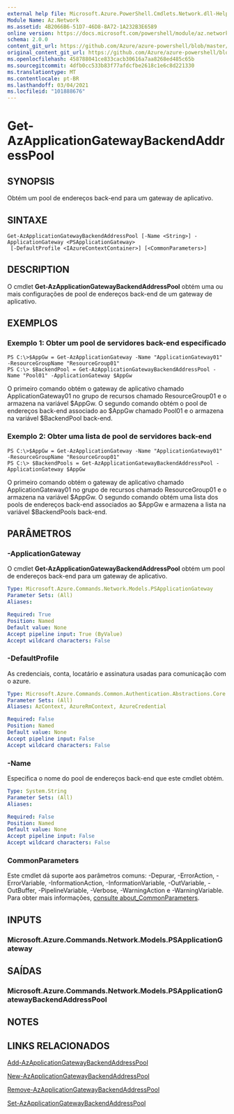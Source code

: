 ```yaml
---
external help file: Microsoft.Azure.PowerShell.Cmdlets.Network.dll-Help.xml
Module Name: Az.Network
ms.assetid: 4B2066B6-51D7-46D8-8A72-1A232B3E6589
online version: https://docs.microsoft.com/powershell/module/az.network/get-azapplicationgatewaybackendaddresspool
schema: 2.0.0
content_git_url: https://github.com/Azure/azure-powershell/blob/master/src/Network/Network/help/Get-AzApplicationGatewayBackendAddressPool.md
original_content_git_url: https://github.com/Azure/azure-powershell/blob/master/src/Network/Network/help/Get-AzApplicationGatewayBackendAddressPool.md
ms.openlocfilehash: 458788041ce833cacb30616a7aa8268ed485c65b
ms.sourcegitcommit: 4dfb0cc533b83f77afdcfbe2618c1e6c8d221330
ms.translationtype: MT
ms.contentlocale: pt-BR
ms.lasthandoff: 03/04/2021
ms.locfileid: "101888676"
---
```

# Get-AzApplicationGatewayBackendAddressPool

## SYNOPSIS
Obtém um pool de endereços back-end para um gateway de aplicativo.

## SINTAXE

```
Get-AzApplicationGatewayBackendAddressPool [-Name <String>] -ApplicationGateway <PSApplicationGateway>
 [-DefaultProfile <IAzureContextContainer>] [<CommonParameters>]
```

## DESCRIPTION
O cmdlet **Get-AzApplicationGatewayBackendAddressPool** obtém uma ou mais configurações de pool de endereços back-end de um gateway de aplicativo.

## EXEMPLOS

### Exemplo 1: Obter um pool de servidores back-end especificado
```
PS C:\>$AppGw = Get-AzApplicationGateway -Name "ApplicationGateway01" -ResourceGroupName "ResourceGroup01"
PS C:\> $BackendPool = Get-AzApplicationGatewayBackendAddressPool -Name "Pool01" -ApplicationGateway $AppGw
```

O primeiro comando obtém o gateway de aplicativo chamado ApplicationGateway01 no grupo de recursos chamado ResourceGroup01 e o armazena na variável $AppGw.
O segundo comando obtém o pool de endereços back-end associado ao $AppGw chamado Pool01 e o armazena na variável $BackendPool back-end.

### Exemplo 2: Obter uma lista de pool de servidores back-end
```
PS C:\>$AppGw = Get-AzApplicationGateway -Name "ApplicationGateway01" -ResourceGroupName "ResourceGroup01"
PS C:\> $BackendPools = Get-AzApplicationGatewayBackendAddressPool -ApplicationGateway $AppGw
```

O primeiro comando obtém o gateway de aplicativo chamado ApplicationGateway01 no grupo de recursos chamado ResourceGroup01 e o armazena na variável $AppGw.
O segundo comando obtém uma lista dos pools de endereços back-end associados ao $AppGw e armazena a lista na variável $BackendPools back-end.

## PARÂMETROS

### -ApplicationGateway
O cmdlet **Get-AzApplicationGatewayBackendAddressPool** obtém um pool de endereços back-end para um gateway de aplicativo.

```yaml
Type: Microsoft.Azure.Commands.Network.Models.PSApplicationGateway
Parameter Sets: (All)
Aliases:

Required: True
Position: Named
Default value: None
Accept pipeline input: True (ByValue)
Accept wildcard characters: False
```

### -DefaultProfile
As credenciais, conta, locatário e assinatura usadas para comunicação com o azure.

```yaml
Type: Microsoft.Azure.Commands.Common.Authentication.Abstractions.Core.IAzureContextContainer
Parameter Sets: (All)
Aliases: AzContext, AzureRmContext, AzureCredential

Required: False
Position: Named
Default value: None
Accept pipeline input: False
Accept wildcard characters: False
```

### -Name
Especifica o nome do pool de endereços back-end que este cmdlet obtém.

```yaml
Type: System.String
Parameter Sets: (All)
Aliases:

Required: False
Position: Named
Default value: None
Accept pipeline input: False
Accept wildcard characters: False
```

### CommonParameters
Este cmdlet dá suporte aos parâmetros comuns: -Depurar, -ErrorAction, -ErrorVariable, -InformationAction, -InformationVariable, -OutVariable, -OutBuffer, -PipelineVariable, -Verbose, -WarningAction e -WarningVariable. Para obter mais informações, [consulte about_CommonParameters](http://go.microsoft.com/fwlink/?LinkID=113216).

## INPUTS

### Microsoft.Azure.Commands.Network.Models.PSApplicationGateway

## SAÍDAS

### Microsoft.Azure.Commands.Network.Models.PSApplicationGatewayBackendAddressPool

## NOTES

## LINKS RELACIONADOS

[Add-AzApplicationGatewayBackendAddressPool](./Add-AzApplicationGatewayBackendAddressPool.md)

[New-AzApplicationGatewayBackendAddressPool](./New-AzApplicationGatewayBackendAddressPool.md)

[Remove-AzApplicationGatewayBackendAddressPool](./Remove-AzApplicationGatewayBackendAddressPool.md)

[Set-AzApplicationGatewayBackendAddressPool](./Set-AzApplicationGatewayBackendAddressPool.md)


